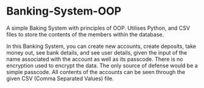 # Banking-System-OOP
A simple Baking System with principles of OOP. Utilises Python, and CSV files to store the contents of the members within the database.

In this Banking System, you can create new accounts, create deposits, take money out, see bank details, and see user details, given the input of the name associated with the account as well as its passcode. There is no encryption used to encrypt the data. The only source of defense would be a simple passcode. All contents of the accounts can be seen through the given CSV (Comma Separated Values) file.
